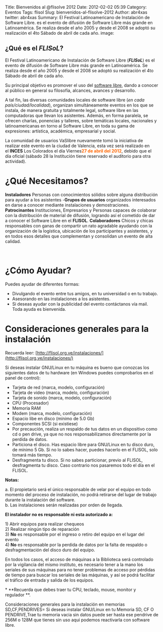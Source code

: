 Title: Bienvenidos al @flisolve 2012
Date: 2012-02-02 05:39
Category: Eventos
Tags: flisol
Slug: bienvenidos-al-flisolve-2012
Author: abr4xas
twitter: abr4xas
Summary: El Festival Latinoamericano de Instalación de Software Libre.  es el evento de difusión de Software Libre más grande en Latinoamérica. Se realiza desde el año 2005 y desde el 2008 se adoptó su realización el 4to Sábado de abril de cada año.
image:

¿Qué es el ***FLISoL***?
------------------------

El Festival Latinoamericano de Instalación de Software Libre
(***FLISoL***) es el evento de difusión de Software Libre más grande en
Latinoamérica. Se realiza desde el año 2005 y desde el 2008 se adoptó su
realización el 4to Sábado de abril de cada año.

Su principal objetivo es promover el uso del [software
libre](http://es.wikipedia.org/wiki/Software_libre "¿Que es el Software Libre?"),
dando a conocer al público en general su filosofía, alcances, avances y
desarrollo.


A tal fin, las diversas comunidades locales de software libre (*en cada
país/ciudad/localidad*), organizan simultáneamente eventos en los que se
instala, de manera gratuita y totalmente legal, software libre en las
computadoras que llevan los asistentes. Además, en forma paralela, se
ofrecen charlas, ponencias y talleres, sobre temáticas locales,
nacionales y latinoamericanas en torno al Software Libre, en toda su
gama de expresiones: artística, académica, empresarial y social.

La comunidad de usuarios VaSlibre nuevamente tomó la iniciativa de
realizar este evento en la ciudad de Valencia, esta vez será realizado
en el **INCES** Los Colorados el día
Viernes<span style="color: #ff6600;">**27 de abril del 2012**</span>,
debido que el día oficial (sábado 28 la Institución tiene reservado el
auditorio para otra actividad).



¿Qué Necesitamos?
=================


  **Instaladores**    Personas con conocimientos sólidos sobre alguna distribución para ayudar a los asistentes -**Grupos de usuarios** organizados interesados en darse a conocer mediante instalaciones y demostraciones.
  **Patrocinantes**   Instituciones, Empresarios y Personas capaces de colaborar con la distribución de material de difusión, logrando así el cometido de dar a conocer el Software Libre en el **FLISOL**.
  **Colaboradores**   Chicos y chicas responsables con ganas de compartir un rato agradable ayudando con la organización de la logística, ubicación de los participantes y asistentes, y en todos esos detalles que complementan y consolidan un evento de alta calidad.

 

¿Cómo Ayudar?
=============

Puedes ayudar de diferentes formas:

-   Divulgando el evento entre tus amigos, en tu universidad o en tu
    trabajo.
-   Asesorando en las instalaciones a los asistentes.
-   Si deseas ayudar con la publicidad del evento contáctanos vía mail.
    Toda ayuda es bienvenida.


Consideraciones generales para la instalación
=============================================

Recuerda
leer: [http://flisol.org.ve/instalaciones/](http://flisol.org.ve/instalaciones/)

Si deseas instalar GNU/Linux en tu máquina es bueno que conozcas los
siguientes datos de tu hardware (en Windows puedes comprobarlos en el
panel de control):

-   Tarjeta de red (marca, modelo, configuración)
-   Tarjeta de video (marca, modelo, configuración)
-   Tarjeta de sonido (marca, modelo, configuración)
-   CPU (Procesador)
-   Memoria RAM
-   Modem (marca, modelo, configuración)
-   Espacio libe en disco (mínimo de 5.0 Gb)
-   Componentes SCSI (si existiese)
-   Por precaución, realiza un respaldo de tus datos en un dispositivo
    como cd o pen drive, ya que no nos responsabilizamos directamente
    por la perdida de datos.
-   Particiona el disco. Has espacio libre para GNU/Linux en tu disco
    duro, de mínimo 5 Gb. Si no lo sabes hacer, puedes hacerlo en el
    FLISOL, solo tomará más tiempo.
-   Desfragmenta tu disco. Si no sabes particionar, previo al FLISOL,
    desfragmenta tu disco. Caso contrario nos pasaremos todo el día en
    el FLISOL.

**Notas:**

​a. El propietario será el único responsable de velar por el equipo en
todo momento del proceso de instalación, no podrá retirarse del lugar de
trabajo durante la instalación del software.  
b. Las instalaciones serán realizadas por orden de llegada.

**El instalador no es responsable ni esta autorizado a:**

​1) Abrir equipos para realizar chequeos  
2) Realizar ningún tipo de reparación  
3) **No** es responsable por el ingreso o retiro del equipo en el lugar
del evento  
4) **No** es responsable por la perdida de datos por la falta de
respaldo o desfragmentación del disco duro del equipo.

En todos los casos, el acceso de máquinas a la Biblioteca será
controlado por la vigilancia del mismo instituto, es necesario tener a
la mano los seriales de sus máquinas para no tener problemas de acceso
por pérdidas de tiempo para buscar los seriales de las máquinas, y así
se podrá facilitar el tráfico de entrada y salida de los equipos.

\* **Recuerda que debes traer tu CPU, teclado, mouse, monitor y
regulador **.

Consideraciones generales para la instalación en memorias
SD,CF,PENDRIVES= Si deseas instalar GNU/Linux en tu Memoria SD, CF O
PENDRIVE,Trae tu memoria vacia sin datos puede ser hasta ese pendrive de
256M o 128M que tienes sin uso aqui podemos reactivarla con software
libre.

